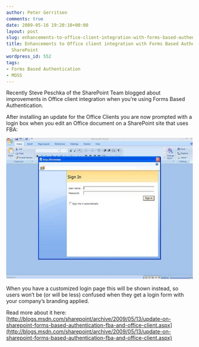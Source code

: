 ```yaml
---
author: Peter Gerritsen
comments: true
date: 2009-05-16 19:20:10+00:00
layout: post
slug: enhancements-to-office-client-integration-with-forms-based-authentication-on-sharepoint
title: Enhancements to Office client integration with Forms Based Authentication on
  SharePoint
wordpress_id: 552
tags:
- Forms Based Authentication
- MOSS
---
```


Recently Steve Peschka of the SharePoint Team blogged about improvements in Office client integration when you’re using Forms Based Authentication.

After installing an update for the Office Clients you are now prompted with a login box when you edit an Office document on a SharePoint site that uses FBA:

[![image](/images/old/snipping19.png)](/images/old/snipping18.png)

When you have a customized login page this will be shown instead, so users won’t be (or will be less) confused when they get a login form with your company’s branding applied.

Read more about it here:
[http://blogs.msdn.com/sharepoint/archive/2009/05/13/update-on-sharepoint-forms-based-authentication-fba-and-office-client.aspx](http://blogs.msdn.com/sharepoint/archive/2009/05/13/update-on-sharepoint-forms-based-authentication-fba-and-office-client.aspx)
